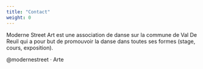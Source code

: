 ```yaml
---
title: "Contact"
weight: 0
---
```

Moderne Street Art est une association de danse sur la commune de Val De Reuil qui a pour but de promouvoir la danse dans toutes ses formes (stage, cours, exposition).

@modernestreet · Arte
